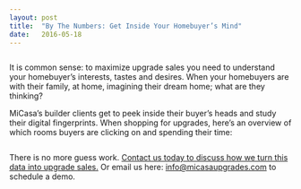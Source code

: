 ```yaml
---
layout: post
title:  "By The Numbers: Get Inside Your Homebuyer’s Mind"
date:   2016-05-18
---
```

<img src="{{ '/assets/img/sell_phone_image.jpg' | prepend: site.baseurl }}" alt=""> 

<p class="intro"><span class="dropcap">I</span>t is common sense:  to maximize upgrade sales you need to understand your homebuyer’s interests, tastes and desires.  When your homebuyers are with their family, at home, imagining their dream home; what are they thinking? </p>  

<p>MiCasa’s builder clients get to peek inside their buyer’s heads and study their digital fingerprints.  When shopping for upgrades, here’s an overview of which rooms buyers are clicking on and spending their time:</p>

<img src="{{ '/assets/img/clicks_chart.png' | prepend: site.baseurl }}" alt=""> 

<p>There is no more guess work. <a href="http://www.micasaupgrades.com/#/contact">Contact us today to discuss how we turn this data into upgrade sales.</a> Or email us here: <a href="mailto:info@micasaupgrades.com">info@micasaupgrades.com</a> to schedule a demo.</p>

